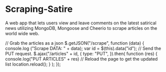 # Scraping-Satire
A web app that lets users view and leave comments on the latest satirical news utilizing MongoDB, Mongoose and Cheerio to scrape articles on the world wide web.

  // Grab the articles as a json
    $.getJSON("/scrape", function (data) {
        console.log ("Scrape DATA: " + data);
        var id = $(this).data("id");
        // Send the PUT request.
        $.ajax("/articles" + id, {
            type: "PUT",
        }).then(
            function (res) {
                console.log("PUT ARTICLES" + res)
                // Reload the page to get the updated list
                location.reload();
            }
        );
    });